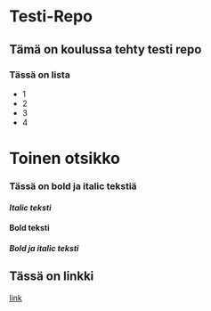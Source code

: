 # Testi-Repo
## Tämä on koulussa tehty testi repo
### Tässä on lista
- 1
- 2
- 3
- 4
# Toinen otsikko
### Tässä on bold ja italic tekstiä

#### *Italic teksti*
#### **Bold teksti**
#### ***Bold ja italic teksti***

## Tässä on linkki
[link](https://www.example.com/my%20great%20page)
